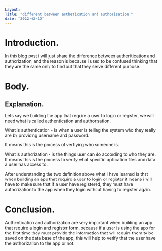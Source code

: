 ```yaml
---
Layout: 
Title: "different between authetication and authorisation."
date: "2022-02-15"
---
```


# Introduction.

In this blog post i will just share the difference between authenitication and authorization, and the reason is because i used to be confused thinking that they are the same only to find out that they serve different purpose.

# Body.

## Explanation.

Lets say we building the app that require a user to login or register, we will need what is called authentication and authorisation.

What is authentication - is when a user is telling the system who they really are by providing username and password.

It means this is the process of verfiying who someone is.


What is authorization - is the things user can do according to who they are. It means this is the process to verify what specific apllication files and data a user has access to.


After understanding the two definition above what i have learned is that when building an app that require a user to login or register it means i will have to make sure that if a user have registered, they must have authorization to the app when they login without having to register again. 

# Conclusion.

Authentication and authorization are very important when building an app that require a login and register form, because if a user is using the app for the first time they must provide the information that will require them to be saved on the data base of the app, this will help to verify that the user have the authorization to the app or not.

